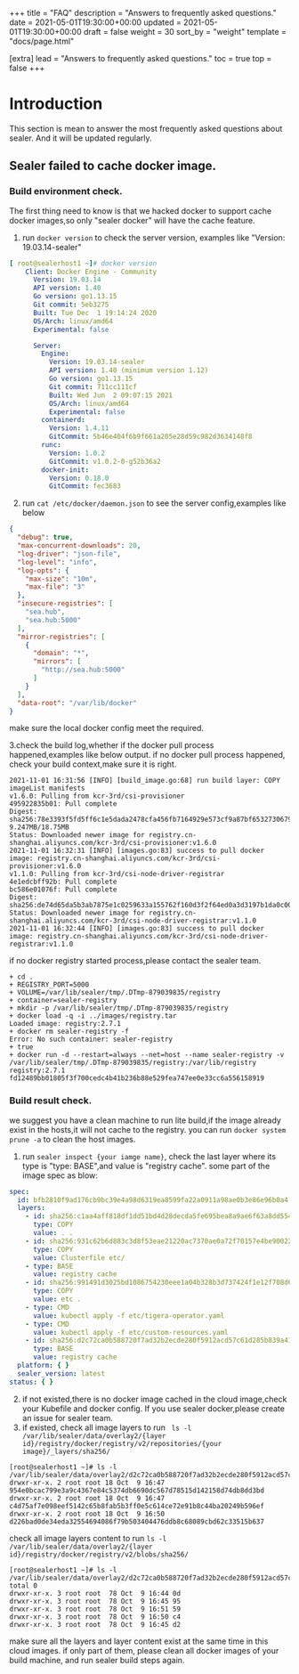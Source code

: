 +++
title = "FAQ"
description = "Answers to frequently asked questions."
date = 2021-05-01T19:30:00+00:00
updated = 2021-05-01T19:30:00+00:00
draft = false
weight = 30
sort_by = "weight"
template = "docs/page.html"

[extra]
lead = "Answers to frequently asked questions."
toc = true
top = false
+++

# Introduction

This section is mean to answer the most frequently asked questions about sealer. And it will be updated regularly.

## Sealer failed to cache docker image.

### Build environment check.

The first thing need to know is that we hacked docker to support cache docker images,so only "sealer docker" will have
the cache feature.

1. run `docker version` to check the server version, examples like "Version: 19.03.14-sealer"

```yaml
[ root@sealerhost1 ~]# docker version
    Client: Docker Engine - Community
      Version: 19.03.14
      API version: 1.40
      Go version: go1.13.15
      Git commit: 5eb3275
      Built: Tue Dec  1 19:14:24 2020
      OS/Arch: linux/amd64
      Experimental: false

      Server:
        Engine:
          Version: 19.03.14-sealer
          API version: 1.40 (minimum version 1.12)
          Go version: go1.13.15
          Git commit: 711cc111cf
          Built: Wed Jun  2 09:07:15 2021
          OS/Arch: linux/amd64
          Experimental: false
        containerd:
          Version: 1.4.11
          GitCommit: 5b46e404f6b9f661a205e28d59c982d3634148f8
        runc:
          Version: 1.0.2
          GitCommit: v1.0.2-0-g52b36a2
        docker-init:
          Version: 0.18.0
          GitCommit: fec3683

```

2. run `cat /etc/docker/daemon.json` to see the server config,examples like below

```json
{
  "debug": true,
  "max-concurrent-downloads": 20,
  "log-driver": "json-file",
  "log-level": "info",
  "log-opts": {
    "max-size": "10m",
    "max-file": "3"
  },
  "insecure-registries": [
    "sea.hub",
    "sea.hub:5000"
  ],
  "mirror-registries": [
    {
      "domain": "*",
      "mirrors": [
        "http://sea.hub:5000"
      ]
    }
  ],
  "data-root": "/var/lib/docker"
}
```

make sure the local docker config meet the required.

3.check the build log,whether if the docker pull process happened,examples like below output. if no docker pull process
happened, check your build context,make sure it is right.

```text
2021-11-01 16:31:56 [INFO] [build_image.go:68] run build layer: COPY imageList manifests
v1.6.0: Pulling from kcr-3rd/csi-provisioner
495922835b01: Pull complete 
Digest: sha256:78e3393f5fd5ff6c1e5dada2478cfa456fb7164929e573cf9a87bf6532730679  9.247MB/18.75MB
Status: Downloaded newer image for registry.cn-shanghai.aliyuncs.com/kcr-3rd/csi-provisioner:v1.6.0
2021-11-01 16:32:31 [INFO] [images.go:83] success to pull docker image: registry.cn-shanghai.aliyuncs.com/kcr-3rd/csi-provisioner:v1.6.0 
v1.1.0: Pulling from kcr-3rd/csi-node-driver-registrar
4e1edcbff92b: Pull complete 
bc586e01076f: Pull complete 
Digest: sha256:de74d65da5b3ab7875e1c0259633a155762f160d3f2f64ed0a3d3197b1da0c00
Status: Downloaded newer image for registry.cn-shanghai.aliyuncs.com/kcr-3rd/csi-node-driver-registrar:v1.1.0
2021-11-01 16:32:44 [INFO] [images.go:83] success to pull docker image: registry.cn-shanghai.aliyuncs.com/kcr-3rd/csi-node-driver-registrar:v1.1.0 
```

if no docker registry started process,please contact the sealer team.

```text
+ cd .
+ REGISTRY_PORT=5000
+ VOLUME=/var/lib/sealer/tmp/.DTmp-879039835/registry
+ container=sealer-registry
+ mkdir -p /var/lib/sealer/tmp/.DTmp-879039835/registry
+ docker load -q -i ../images/registry.tar
Loaded image: registry:2.7.1
+ docker rm sealer-registry -f
Error: No such container: sealer-registry
+ true
+ docker run -d --restart=always --net=host --name sealer-registry -v /var/lib/sealer/tmp/.DTmp-879039835/registry:/var/lib/registry registry:2.7.1
fd12489bb01805f3f700cedc4b41b236b88e529fea747ee0e33cc6a556158919
```

### Build result check.

we suggest you have a clean machine to run lite build,if the image already exist in the hosts,it will not cache to the
registry. you can run `docker system prune -a` to clean the host images.

1. run `sealer inspect {your iamge name}`, check the last layer where its type is "type: BASE",and value is "registry
   cache". some part of the image spec as blow:

```yaml
spec:
  id: bfb2810f9ad176cb9bc39e4a98d6319ea8599fa22a0911a98ae0b3e86e96b0a4
  layers:
    - id: sha256:c1aa4aff818df1dd51bd4d28decda5fe695bea8a9ae6f63a8dd5541c7640b3d6
      type: COPY
      value: . .
    - id: sha256:931c62b6d883c3d8f53eae21220ac7370ae0a72f70157e4be90022b70aab77b0
      type: COPY
      value: Clusterfile etc/
    - type: BASE
      value: registry cache
    - id: sha256:991491d3025bd1086754230eee1a04b328b3d737424f1e12f708d651e6d66860
      type: COPY
      value: etc .
    - type: CMD
      value: kubectl apply -f etc/tigera-operator.yaml
    - type: CMD
      value: kubectl apply -f etc/custom-resources.yaml
    - id: sha256:d2c72ca0b588720f7ad32b2ecde280f5912acd57c61d285b839a4193da78d90d
      type: BASE
      value: registry cache
  platform: { }
  sealer_version: latest
status: { }
```

2. if not existed,there is no docker image cached in the cloud image,check your Kubefile and docker config. If you use
   sealer docker,please create an issue for sealer team.
3. if existed, check all image layers to
   run ` ls -l /var/lib/sealer/data/overlay2/{layer id}/registry/docker/registry/v2/repositories/{your image}/_layers/sha256/`

```shell
[root@sealerhost1 ~]# ls -l /var/lib/sealer/data/overlay2/d2c72ca0b588720f7ad32b2ecde280f5912acd57c61d285b839a4193da78d90d/registry/docker/registry/v2/repositories/calico/node/_layers/sha256/
drwxr-xr-x. 2 root root 18 Oct  9 16:47 954e0bcac799e3a9c4367e84c5374db6690dc567d78515d142158d74db8dd3bd
drwxr-xr-x. 2 root root 18 Oct  9 16:47 c4d75af7e098eef5142c65b8fab5b3ff0e5c614ce72e91b8c44ba20249b596ef
drwxr-xr-x. 2 root root 18 Oct  9 16:50 d226bad0de34eda32554694086f79b503404476ddb8c68089cbd62c33515b637
```

check all image layers content to
run `ls -l /var/lib/sealer/data/overlay2/{layer id}/registry/docker/registry/v2/blobs/sha256/`

```shell
[root@sealerhost1 ~]# ls -l /var/lib/sealer/data/overlay2/d2c72ca0b588720f7ad32b2ecde280f5912acd57c61d285b839a4193da78d90d/registry/docker/registry/v2/blobs/sha256
total 0
drwxr-xr-x. 3 root root  78 Oct  9 16:44 0d
drwxr-xr-x. 3 root root  78 Oct  9 16:45 95
drwxr-xr-x. 3 root root  78 Oct  9 16:51 59
drwxr-xr-x. 3 root root  78 Oct  9 16:50 c4
drwxr-xr-x. 3 root root  78 Oct  9 16:45 d2
```

make sure all the layers and layer content exist at the same time in this cloud images. if only part of them, please
clean all docker images of your build machine, and run sealer build steps again.